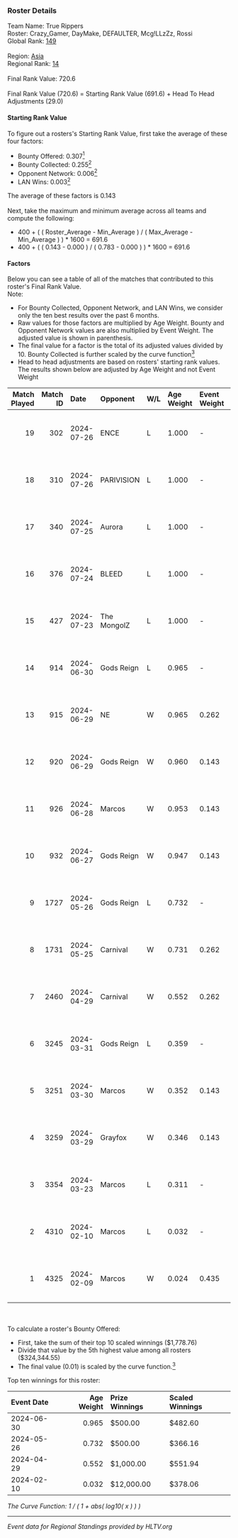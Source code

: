 ### Roster Details<br />
Team Name: True Rippers<br />
Roster: Crazy_Gamer, DayMake, DEFAULTER, Mcg!LLzZz, Rossi<br />
Global Rank: [149](../standings_global.md)<br />
<br />
Region: [Asia]( ../standings_asia.md)<br />
Regional Rank: [14]( ../standings_asia.md)<br />
<br />
Final Rank Value:  720.6<br />
<br />
Final Rank Value (720.6) = Starting Rank Value (691.6) + Head To Head Adjustments (29.0)<br />

#### Starting Rank Value<br />
To figure out a rosters's Starting Rank Value, first take the average of these four factors:<br />
- Bounty Offered: 0.307[<sup>1</sup>](#table2)
- Bounty Collected: 0.255[<sup>2</sup>](#table1)
- Opponent Network: 0.006[<sup>2</sup>](#table1)
- LAN Wins: 0.003[<sup>2</sup>](#table1)

The average of these factors is 0.143<br />
<br />
Next, take the maximum and minimum average across all teams and compute the following:<br />
- 400 + ( ( Roster_Average - Min_Average ) / ( Max_Average - Min_Average ) ) * 1600 = 691.6
- 400 + ( ( 0.143 - 0.000 ) / ( 0.783 - 0.000 ) ) * 1600 = 691.6


#### Factors<br />
Below you can see a table of all of the matches that contributed to this roster's Final Rank Value.<br />
Note:<br />

- For Bounty Collected, Opponent Network, and LAN Wins, we consider only the ten best results over the past 6 months.
- Raw values for those factors are multiplied by Age Weight. Bounty and Opponent Network values are also multiplied by Event Weight. The adjusted value is shown in parenthesis.
- The final value for a factor is the total of its adjusted values divided by 10. Bounty Collected is further scaled by the curve function[<sup>3</sup>](#curveFunction)
- Head to head adjustments are based on rosters' starting rank values. The results shown below are adjusted by Age Weight and not Event Weight
<span id="table1"></span><br />


| Match Played | Match ID | Date       | Opponent    | W/L | Age Weight | Event Weight | Bounty Collected | Opponent Network | LAN Wins  | H2H Adj. | Roster                                             |
| -: | -: | :- | :- | :- | :- | :- | :- | :- | :- | -: | :- |
|           19 |      302 | 2024-07-26 | ENCE        | L   | 1.000      | -            | -                | -                | -         |    -0.83 | Crazy_Gamer, DayMake, DEFAULTER, Mcg!LLzZz, Rossi  |
|           18 |      310 | 2024-07-26 | PARIVISION  | L   | 1.000      | -            | -                | -                | -         |    -3.65 | Crazy_Gamer, DayMake, DEFAULTER, Mcg!LLzZz, Rossi  |
|           17 |      340 | 2024-07-25 | Aurora      | L   | 1.000      | -            | -                | -                | -         |    -0.53 | Crazy_Gamer, DayMake, DEFAULTER, Mcg!LLzZz, Rossi  |
|           16 |      376 | 2024-07-24 | BLEED       | L   | 1.000      | -            | -                | -                | -         |    -1.23 | Crazy_Gamer, DayMake, DEFAULTER, Mcg!LLzZz, Rossi  |
|           15 |      427 | 2024-07-23 | The MongolZ | L   | 1.000      | -            | -                | -                | -         |    -0.10 | Crazy_Gamer, DayMake, DEFAULTER, Mcg!LLzZz, Rossi  |
|           14 |      914 | 2024-06-30 | Gods Reign  | L   | 0.965      | -            | -                | -                | -         |   -13.03 | Crazy_Gamer, DayMake, DEFAULTER, Mcg!LLzZz, Rossi  |
|           13 |      915 | 2024-06-29 | NE          | W   | 0.965      | 0.262        | 0.000 (0.000)    | 0.000 (0.000)    | 0 (0.000) |     3.94 | Crazy_Gamer, DayMake, DEFAULTER, Mcg!LLzZz, Rossi  |
|           12 |      920 | 2024-06-29 | Gods Reign  | W   | 0.960      | 0.143        | 0.041 (0.006)    | 0.204 (0.028)    | 0 (0.000) |    17.55 | Crazy_Gamer, DayMake, DEFAULTER, Mcg!LLzZz, Rossi  |
|           11 |      926 | 2024-06-28 | Marcos      | W   | 0.953      | 0.143        | 0.000 (0.000)    | 0.037 (0.005)    | 0 (0.000) |     6.99 | Crazy_Gamer, DayMake, DEFAULTER, Mcg!LLzZz, Rossi  |
|           10 |      932 | 2024-06-27 | Gods Reign  | W   | 0.947      | 0.143        | 0.041 (0.006)    | 0.204 (0.028)    | 0 (0.000) |    18.64 | Crazy_Gamer, DayMake, DEFAULTER, Mcg!LLzZz, Rossi  |
|            9 |     1727 | 2024-05-26 | Gods Reign  | L   | 0.732      | -            | -                | -                | -         |    -8.45 | Crazy_Gamer, DayMake, DEFAULTER, Mcg!LLzZz, Rossi  |
|            8 |     1731 | 2024-05-25 | Carnival    | W   | 0.731      | 0.262        | 0.002 (0.000)    | 0.000 (0.000)    | 0 (0.000) |     6.54 | Crazy_Gamer, DayMake, DEFAULTER, Mcg!LLzZz, Rossi  |
|            7 |     2460 | 2024-04-29 | Carnival    | W   | 0.552      | 0.262        | 0.002 (0.000)    | 0.000 (0.000)    | 0 (0.000) |     5.18 | Crazy_Gamer, DEFAULTER, Gh0sTTTT, Mcg!LLzZz, Rossi |
|            6 |     3245 | 2024-03-31 | Gods Reign  | L   | 0.359      | -            | -                | -                | -         |    -4.20 | Crazy_Gamer, DEFAULTER, Gh0sTTTT, Mcg!LLzZz, Rossi |
|            5 |     3251 | 2024-03-30 | Marcos      | W   | 0.352      | 0.143        | 0.000 (0.000)    | 0.012 (0.001)    | 0 (0.000) |     4.38 | Crazy_Gamer, DEFAULTER, Gh0sTTTT, Mcg!LLzZz, Rossi |
|            4 |     3259 | 2024-03-29 | Grayfox     | W   | 0.346      | 0.143        | 0.000 (0.000)    | 0.005 (0.000)    | 0 (0.000) |     4.01 | Crazy_Gamer, DEFAULTER, Gh0sTTTT, Mcg!LLzZz, Rossi |
|            3 |     3354 | 2024-03-23 | Marcos      | L   | 0.311      | -            | -                | -                | -         |    -5.92 | Anasasis, Crazy_Gamer, DEFAULTER, Mcg!LLzZz, Rossi |
|            2 |     4310 | 2024-02-10 | Marcos      | L   | 0.032      | -            | -                | -                | -         |    -0.58 | DEFAULTER, Gh0sTTTT, kennyS, Mcg!LLzZz, Rossi      |
|            1 |     4325 | 2024-02-09 | Marcos      | W   | 0.024      | 0.435        | 0.002 (0.000)    | 0.003 (0.000)    | 1 (0.024) |     0.32 | DEFAULTER, Gh0sTTTT, kennyS, Mcg!LLzZz, Rossi      |

<br />
<span id="table2"></span><br />
To calculate a roster's Bounty Offered:<br />

- First, take the sum of their top 10 scaled winnings ($1,778.76)
- Divide that value by the 5th highest value among all rosters ($324,344.55)
- The final value (0.01) is scaled by the curve function.[<sup>3</sup>](#curveFunction)

Top ten winnings for this roster:<br />

| Event Date | Age Weight | Prize Winnings | Scaled Winnings |
| :- | -: | :- | :- |
| 2024-06-30 |      0.965 | $500.00        | $482.60         |
| 2024-05-26 |      0.732 | $500.00        | $366.16         |
| 2024-04-29 |      0.552 | $1,000.00      | $551.94         |
| 2024-02-10 |      0.032 | $12,000.00     | $378.06         |


<span id="curveFunction"></span>_The Curve Function: 1 / ( 1 + abs( log10( x ) ) )_<br />

---
_Event data for Regional Standings provided by HLTV.org_<br />
